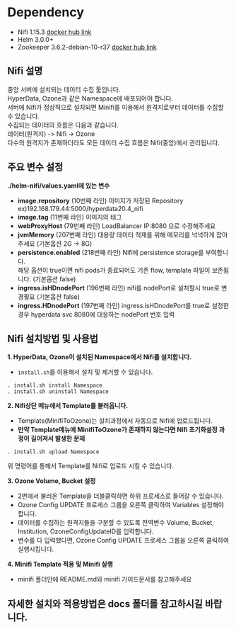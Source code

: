# Dependency

- Nifi 1.15.3 [docker hub link](https://hub.docker.com/r/apache/nifi/tags)
- Helm 3.0.0+
- Zookeeper 3.6.2-debian-10-r37 [docker hub link](https://hub.docker.com/r/bitnami/zookeeper/tags?page=1&name=3.6.2-debian-10-r37)

## Nifi 설명

중앙 서버에 설치되는 데이터 수집 툴입니다. \
HyperData, Ozone과 같은 Namespace에 배포되어야 합니다. \
서버에 Nifi가 정상적으로 설치되면 Minifi를 이용해서 원격지로부터 데이터를 수집할 수 있습니다. \
수집되는 데이터의 흐름은 다음과 같습니다. \
데이터(원격지) -> Nifi -> Ozone \
다수의 원격지가 존재하더라도 모든 데이터 수집 흐름은 Nifi(중앙)에서 관리됩니다. 

## 주요 변수 설정
**./helm-nifi/values.yaml에 있는 변수**
- **image.repository** (10번째 라인) 이미지가 저장된 Repository \
    ex)192.168.179.44:5000/hyperdata20.4_nifi
- **image.tag** (11번째 라인) 이미지의 태그
- **webProxyHost** (79번째 라인) LoadBalancer IP:8080 으로 수정해주세요
- **jvmMemory** (207번째 라인) 대용량 데이터 적재를 위해 메모리를 넉넉하게 잡아주세요 (기본옵션 2G -> 8G) 
- **persistence.enabled** (218번째 라인) Nifi에 persistence storage를 부여합니다. \
   해당 옵션이 true이면 nifi pods가 종료되어도 기존 flow, template 파일이 보존됩니다. (기본옵션 false)
- **ingress.isHDnodePort** (196번째 라인) nifi를 nodePort로 설치할시 true로 변경필요 (기본옵션 false)
- **ingress.HDnodePort** (197번째 라인) ingress.isHDnodePort를 true로 설정한 경우 hyperdata svc 8080에 대응하는 nodePort 번호 입력

## Nifi 설치방법 및 사용법

**1. HyperData, Ozone이 설치된 Namespace에서 Nifi를 설치합니다.** 
  - `install.sh`를 이용해서 설치 및 제거할 수  있습니다. 
  ```
  . install.sh install Namespace
  . install.sh uninstall Namespace
  ```  

**2. Nifi상단 메뉴에서 Template를 불러옵니다.** 
  - Template(MinifiToOzone)는 설치과정에서 자동으로 Nifi에 업로드됩니다. 
  - **만약 Template메뉴에 MinifiToOzone가 존재하지 않는다면 Nifi 초기화설정 과정이 길어져서 발생한 문제** 
  ```
  . install.sh upload Namespace
  ```      
  위 명령어를 통해서 Template를 Nifi로 업로드 시킬 수 있습니다.

**3. Ozone Volume, Bucket 설정** 
  - 2번에서 불러온 Template을 더블클릭하면 하위 프로세스로 들어갈 수 있습니다. 
  - Ozone Config UPDATE 프로세스 그룹을 오른쪽 클릭하여 Variables 설정해야 합니다. 
  - 데이터를 수집하는 원격지들을 구분할 수 있도록 전역변수 Volume, Bucket, Institution, OzoneConfigUpdateID를 입력합니다. 
  - 변수를 다 입력했다면, Ozone Config UPDATE 프로세스 그룹을 오른쪽 클릭하여 실행시킵니다. 

**4. Minifi Template 적용 및 Minifi 실행** 
  - minifi 폴더안에 README.md와 minifi 가이드문서를 참고해주세요

## 자세한 설치와 적용방법은 docs 폴더를 참고하시길 바랍니다. ##
